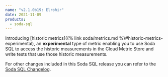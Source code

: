 ```yaml
---
name: "v2.1.0b19: Elrohir"
date: 2021-11-09
products:
  - soda-sql
---
```


Introducing [historic metrics]({% link soda/metrics.md %}#historic-metrics-experimental), an **experimental** type of metric enabling you to use Soda SQL to access the historic measurements in the Cloud Metric Store and write tests that use those historic measurements.

For other changes included in this Soda SQL release you can refer to the <a href="https://github.com/sodadata/soda-sql/blob/main/CHANGELOG.md" target="_blank">Soda SQL Changelog</a>.